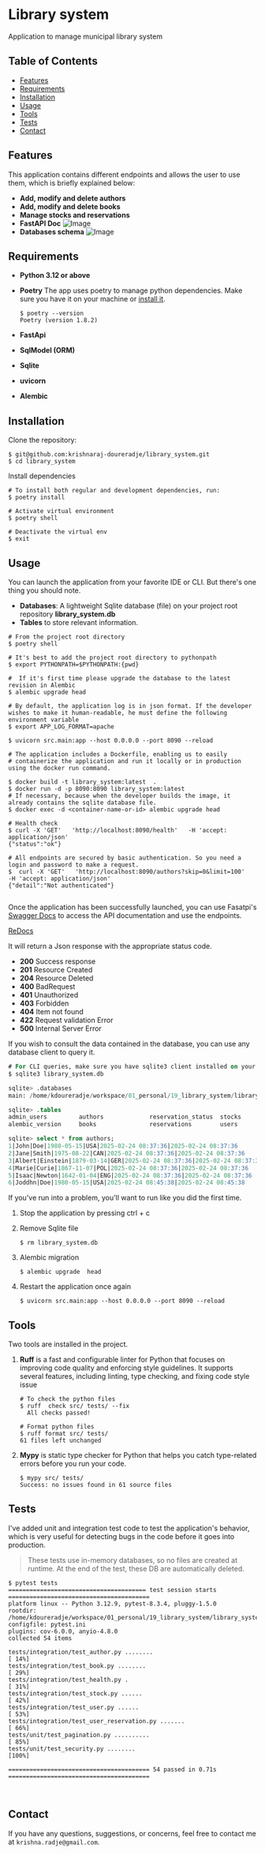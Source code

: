 # Library system

Application to manage municipal library system

## Table of Contents
- [Features](#features)
- [Requirements](#requirements)
- [Installation](#installation)
- [Usage](#usage)
- [Tools](#Tools)
- [Tests](#tests)
- [Contact](#contact)


## Features

This application contains different endpoints and allows the user to use them, which is briefly explained below:

- **Add, modify and delete authors**
- **Add, modify and delete books**
- **Manage stocks and reservations**
- **FastAPI Doc**
![Image](images/FastApi_doc.jpg)
- **Databases schema**
![Image](images/library_system_uml.png)


## Requirements

- **Python 3.12 or above**
- **Poetry** The app uses poetry to manage python dependencies. Make sure you have it on your machine or [install it](https://python-poetry.org/docs/#installation).

    ```shell
    $ poetry --version
    Poetry (version 1.8.2)
    ```    
- **FastApi**
- **SqlModel (ORM)**
- **Sqlite**     
- **uvicorn**
- **Alembic**


## Installation
Clone the repository:

```shell
$ git@github.com:krishnaraj-doureradje/library_system.git
$ cd library_system
```

Install dependencies
```shell
# To install both regular and development dependencies, run:
$ poetry install 

# Activate virtual environment
$ poetry shell

# Deactivate the virtual env
$ exit
```

## Usage
You can launch the application from your favorite IDE or CLI.
But there's one thing you should note.

- **Databases**: A lightweight Sqlite database (file) on your project root repository **library_system.db**
- **Tables** to store relevant information.


```shell
# From the project root directory
$ poetry shell

# It's best to add the project root directory to pythonpath
$ export PYTHONPATH=$PYTHONPATH:{pwd}

#  If it's first time please upgrade the database to the latest revision in Alembic
$ alembic upgrade head

# By default, the application log is in json format. If the developer wishes to make it human-readable, he must define the following environment variable 
$ export APP_LOG_FORMAT=apache

$ uvicorn src.main:app --host 0.0.0.0 --port 8090 --reload

# The application includes a Dockerfile, enabling us to easily 
# containerize the application and run it locally or in production using the docker run command.

$ docker build -t library_system:latest  .
$ docker run -d -p 8090:8090 library_system:latest
# If necessary, because when the developer builds the image, it already contains the sqlite database file.
$ docker exec -d <container-name-or-id> alembic upgrade head

# Health check
$ curl -X 'GET'   'http://localhost:8090/health'   -H 'accept: application/json' 
{"status":"ok"}

# All endpoints are secured by basic authentication. So you need a login and password to make a request.
$  curl -X 'GET'   'http://localhost:8090/authors?skip=0&limit=100'   -H 'accept: application/json'
{"detail":"Not authenticated"}
                                                                                                                                                                                                                                    
```

Once the application has been successfully launched, you can use Fasatpi's [Swagger Docs](http://127.0.0.1:8090/docs#/) to access the API documentation and use the endpoints.

[ReDocs](http://127.0.0.1:8090/redoc)

It will return a Json response with the appropriate status code.

- **200** Success response
- **201** Resource Created
- **204** Resource Deleted
- **400** BadRequest
- **401** Unauthorized
- **403** Forbidden
- **404** Item not found
- **422** Request validation Error
- **500** Internal Server Error

If you wish to consult the data contained in the database, you can use any database client to query it.

```sql
# For CLI queries, make sure you have sqlite3 client installed on your machine.
$ sqlite3 library_system.db

sqlite> .databases
main: /home/kdoureradje/workspace/01_personal/19_library_system/library_system/library_system.db r/w

sqlite> .tables
admin_users         authors             reservation_status  stocks            
alembic_version     books               reservations        users

sqlite> select * from authors;
1|John|Doe|1980-05-15|USA|2025-02-24 08:37:36|2025-02-24 08:37:36
2|Jane|Smith|1975-08-22|CAN|2025-02-24 08:37:36|2025-02-24 08:37:36
3|Albert|Einstein|1879-03-14|GER|2025-02-24 08:37:36|2025-02-24 08:37:36
4|Marie|Curie|1867-11-07|POL|2025-02-24 08:37:36|2025-02-24 08:37:36
5|Isaac|Newton|1642-01-04|ENG|2025-02-24 08:37:36|2025-02-24 08:37:36
6|Joddhn|Doe|1980-05-15|USA|2025-02-24 08:45:38|2025-02-24 08:45:38
```

If you've run into a problem, you'll want to run like you did the first time.

1. Stop the application by pressing ctrl + c
    
2. Remove Sqlite file
    ```shell
    $ rm library_system.db
    ```
3. Alembic migration
    ```shell
    $ alembic upgrade  head
    ```

4. Restart the application once again
    ```shell
    $ uvicorn src.main:app --host 0.0.0.0 --port 8090 --reload
    ```

## Tools
Two tools are installed in the project.
1. **Ruff** is a fast and configurable linter for Python that focuses on improving code quality and enforcing style guidelines. It supports several features, including linting, type checking, and fixing code style issue

    ```shell
    # To check the python files 
    $ ruff  check src/ tests/ --fix
      All checks passed!      

    # Format python files
    $ ruff format src/ tests/
    61 files left unchanged                           
    ```
    
2. **Mypy** is static type checker for Python that helps you catch type-related errors before you run your code.

    ```shell
    $ mypy src/ tests/ 
    Success: no issues found in 61 source files                                                                    
    ```

## Tests
I've added unit and integration test code to test the application's behavior, which is very useful for detecting bugs in the code before it goes into production.

> These tests use in-memory databases, so no files are created at runtime. At the end of the test, these DB are automatically deleted.

```shell
$ pytest tests     
======================================= test session starts ========================================
platform linux -- Python 3.12.9, pytest-8.3.4, pluggy-1.5.0
rootdir: /home/kdoureradje/workspace/01_personal/19_library_system/library_system/tests
configfile: pytest.ini
plugins: cov-6.0.0, anyio-4.8.0
collected 54 items                                                                                 

tests/integration/test_author.py ........                                                    [ 14%]
tests/integration/test_book.py ........                                                      [ 29%]
tests/integration/test_health.py .                                                           [ 31%]
tests/integration/test_stock.py ......                                                       [ 42%]
tests/integration/test_user.py ......                                                        [ 53%]
tests/integration/test_user_reservation.py .......                                           [ 66%]
tests/unit/test_pagination.py ..........                                                     [ 85%]
tests/unit/test_security.py ........                                                         [100%]

======================================== 54 passed in 0.71s ========================================



```

## Contact
If you have any questions, suggestions, or concerns, feel free to contact me at `krishna.radje@gmail.com`.
